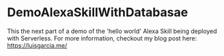# DemoAlexaSkillWithDatabasae
This the next part of a demo of the 'hello world' Alexa Skill being deployed with Serverless. For more information, checkout my blog post here: https://luisgarcia.me/